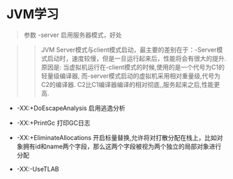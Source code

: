 # JVM学习

> 参数 -server 启用服务器模式，好处

>> JVM Server模式与client模式启动，最主要的差别在于：-Server模式启动时，速度较慢，但是一旦运行起来后，性能将会有很大的提升.原因是:
>> 当虚拟机运行在-client模式的时候,使用的是一个代号为C1的轻量级编译器, 而-server模式启动的虚拟机采用相对重量级,代号为C2的编译器. C2比C1编译器编译的相对彻底,,服务起来之后,性能更高.

+ -XX:+DoEscapeAnalysis 启用逃逸分析

+ -XX:+PrintGc 打印GC日志

+ -XX:+EliminateAllocations 开启标量替换,允许将对打散分配在栈上，比如对象拥有id和name两个字段，那么这两个字段被视为两个独立的局部对象进行分配

+ -XX:-UseTLAB

